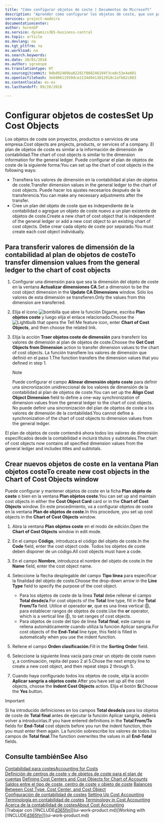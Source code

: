 ```yaml
---
title: "Cómo configurar objetos de coste | Documentos de Microsoft"
description: "Aprender cómo configurar los objetos de coste, que son parecidos a las dimensiones de contabilidad."
services: project-madeira
documentationcenter: 
author: SorenGP
ms.service: dynamics365-business-central
ms.topic: article
ms.devlang: na
ms.tgt_pltfrm: na
ms.workload: na
ms.search.keywords: 
ms.date: 10/01/2018
ms.author: sgroespe
ms.translationtype: HT
ms.sourcegitcommit: 9dbd92409ba02281f008246194f3ce0c53e4e001
ms.openlocfilehash: 3eb90611939dce2134d9413812918c2afb82c083
ms.contentlocale: es-es
ms.lasthandoff: 09/28/2018

---
```

# <a name="set-up-cost-objects"></a><span data-ttu-id="ab925-103">Configurar objetos de costes</span><span class="sxs-lookup"><span data-stu-id="ab925-103">Set Up Cost Objects</span></span>
<span data-ttu-id="ab925-104">Los objetos de coste son proyectos, productos o servicios de una empresa.</span><span class="sxs-lookup"><span data-stu-id="ab925-104">Cost objects are projects, products, or services of a company.</span></span> <span data-ttu-id="ab925-105">El plan de objetos de coste es similar a la información de dimensión de contabilidad.</span><span class="sxs-lookup"><span data-stu-id="ab925-105">The chart of cost objects is similar to the dimension information for the general ledger.</span></span> <span data-ttu-id="ab925-106">Puede configurar el plan de objetos de coste de la siguiente forma:</span><span class="sxs-lookup"><span data-stu-id="ab925-106">You can set up the chart of cost objects in the following ways:</span></span>  

* <span data-ttu-id="ab925-107">Transfiera los valores de dimensión en la contabilidad al plan de objetos de coste.</span><span class="sxs-lookup"><span data-stu-id="ab925-107">Transfer dimension values in the general ledger to the chart of cost objects.</span></span> <span data-ttu-id="ab925-108">Puede hacer los ajustes necesarios después de la transferencia.</span><span class="sxs-lookup"><span data-stu-id="ab925-108">You can make any necessary adjustments after the transfer.</span></span>  
* <span data-ttu-id="ab925-109">Cree un plan del objeto de coste que es independiente de la contabilidad o agregue un objeto de coste nuevo a un plan existente de objetos de coste.</span><span class="sxs-lookup"><span data-stu-id="ab925-109">Create a new chart of cost object that is independent of the general ledger or add a new cost object to an existing chart of cost objects.</span></span> <span data-ttu-id="ab925-110">Debe crear cada objeto de coste por separado.</span><span class="sxs-lookup"><span data-stu-id="ab925-110">You must create each cost object individually.</span></span>  

## <a name="to-transfer-dimension-values-from-the-general-ledger-to-the-chart-of-cost-objects"></a><span data-ttu-id="ab925-111">Para transferir valores de dimensión de la contabilidad al plan de objetos de coste</span><span class="sxs-lookup"><span data-stu-id="ab925-111">To transfer dimension values from the general ledger to the chart of cost objects</span></span>  
1.  <span data-ttu-id="ab925-112">Configurar una dimensión para que sea la dimensión del objeto de coste en la ventana **Actualizar dimensiones CA**.</span><span class="sxs-lookup"><span data-stu-id="ab925-112">Set a dimension to be the cost object dimension in the **Update CA Dimensions** window.</span></span> <span data-ttu-id="ab925-113">Sólo los valores de esta dimensión se transfieren.</span><span class="sxs-lookup"><span data-stu-id="ab925-113">Only the values from this dimension are transferred.</span></span>  
2.  <span data-ttu-id="ab925-114">Elija el icono ![bombilla que abre la función Dígame](media/ui-search/search_small.png "Dígame que desea hacer"), escriba **Plan objetos coste** y luego elija el enlace relacionado.</span><span class="sxs-lookup"><span data-stu-id="ab925-114">Choose the ![Lightbulb that opens the Tell Me feature](media/ui-search/search_small.png "Tell me what you want to do") icon, enter **Chart of Cost Objects**, and then choose the related link.</span></span>  
3.  <span data-ttu-id="ab925-115">Elija la acción **Traer objetos coste de dimensión** para transferir los valores de dimensión al plan de objetos de coste.</span><span class="sxs-lookup"><span data-stu-id="ab925-115">Choose the **Get Cost Objects from Dimension** action to transfer dimension values to the chart of cost objects.</span></span> <span data-ttu-id="ab925-116">La función transfiere los valores de dimensión que definió en el paso 1.</span><span class="sxs-lookup"><span data-stu-id="ab925-116">The function transfers the dimension values that you defined in step 1.</span></span>  

    > [!NOTE]  
    >  <span data-ttu-id="ab925-117">Puede configurar el campo **Alinear dimensión objeto coste** para definir una sincronización unidireccional de los valores de dimensión de la contabilidad al plan de objetos de coste.</span><span class="sxs-lookup"><span data-stu-id="ab925-117">You can set up the **Align Cost Object Dimension**  field to define a one-way synchronization of dimension values from the general ledger to the chart of cost objects.</span></span> <span data-ttu-id="ab925-118">No puede definir una sincronización del plan de objetos de coste a los valores de dimensión de la contabilidad.</span><span class="sxs-lookup"><span data-stu-id="ab925-118">You cannot define a synchronization of the chart of cost objects to dimension values from the general ledger.</span></span>  

<span data-ttu-id="ab925-119">El plan de objetos de coste contendrá ahora todos los valores de dimensión especificados desde la contabilidad e incluirá títulos y subtotales.</span><span class="sxs-lookup"><span data-stu-id="ab925-119">The chart of cost objects now contains all specified dimension values from the general ledger and includes titles and subtotals.</span></span>  

## <a name="to-create-new-cost-objects-in-the-chart-of-cost-objects-window"></a><span data-ttu-id="ab925-120">Crear nuevos objetos de coste en la ventana Plan objetos coste</span><span class="sxs-lookup"><span data-stu-id="ab925-120">To create new cost objects in the Chart of Cost Objects window</span></span>  
<span data-ttu-id="ab925-121">Puede configurar y mantener objetos de coste en la ficha **Plan objeto de coste** o bien en la ventana **Plan objetos coste**.</span><span class="sxs-lookup"><span data-stu-id="ab925-121">You can set up and maintain cost objects in either the **Cost Object Card** card or in the **Chart of Cost Objects** window.</span></span> <span data-ttu-id="ab925-122">En este procedimiento, va a configurar objetos de coste en la ventana **Plan de objetos de coste**.</span><span class="sxs-lookup"><span data-stu-id="ab925-122">In this procedure, you set up cost objects in the **Chart of Cost Objects** window.</span></span>  

1.  <span data-ttu-id="ab925-123">Abra la ventana **Plan objetos coste** en el modo de edición.</span><span class="sxs-lookup"><span data-stu-id="ab925-123">Open the **Chart of Cost Objects** window in edit mode.</span></span>  
2.  <span data-ttu-id="ab925-124">En el campo **Código**, introduzca el código del objeto de coste.</span><span class="sxs-lookup"><span data-stu-id="ab925-124">In the **Code** field, enter the cost object code.</span></span> <span data-ttu-id="ab925-125">Todos los objetos de coste deben disponer de un código.</span><span class="sxs-lookup"><span data-stu-id="ab925-125">All cost objects must have a code.</span></span>  
3.  <span data-ttu-id="ab925-126">En el campo **Nombre**, introduzca el nombre del objeto de coste.</span><span class="sxs-lookup"><span data-stu-id="ab925-126">In the **Name** field, enter the cost object name.</span></span>  
4.  <span data-ttu-id="ab925-127">Seleccione la flecha desplegable del campo **Tipo línea** para especificar la finalidad del objeto de coste.</span><span class="sxs-lookup"><span data-stu-id="ab925-127">Choose the drop-down arrow in the **Line Type** field to specify the purpose of the cost object.</span></span>  

    * <span data-ttu-id="ab925-128">Para los objetos de coste de la línea **Total** debe rellenar el campo **Total desde/a**.</span><span class="sxs-lookup"><span data-stu-id="ab925-128">For cost objects of the **Total** line type, fill in the **Total From/To** field.</span></span> <span data-ttu-id="ab925-129">Utilice el operador **or**, que es una línea vertical (**&#124;**), para establecer rangos de objetos de coste.</span><span class="sxs-lookup"><span data-stu-id="ab925-129">Use the **or** operator, which is a vertical line (**&#124;**), to set ranges of cost objects.</span></span>  
    * <span data-ttu-id="ab925-130">Para objetos de coste del tipo de línea **Total final**, este campo se rellena automáticamente cuando utiliza la función Aplicar sangría.</span><span class="sxs-lookup"><span data-stu-id="ab925-130">For cost objects of the **End-Total** line type, this field is filled in automatically when you use  the indent function.</span></span>  
5.  <span data-ttu-id="ab925-131">Rellene el campo **Orden clasificación**.</span><span class="sxs-lookup"><span data-stu-id="ab925-131">Fill in the **Sorting Order** field.</span></span>  
6.  <span data-ttu-id="ab925-132">Seleccione la siguiente línea vacía para crear un objeto de coste nuevo y, a continuación, repita del paso 2 al 5.</span><span class="sxs-lookup"><span data-stu-id="ab925-132">Chose the next empty line to create a new cost object, and then repeat steps 2 through 5.</span></span>  
7.  <span data-ttu-id="ab925-133">Cuando haya configurado todos los objetos de coste, elija la acción **Aplicar sangría a objetos coste**.</span><span class="sxs-lookup"><span data-stu-id="ab925-133">After you have set up all the cost objects, choose the **Indent Cost Objects** action.</span></span> <span data-ttu-id="ab925-134">Elija el botón **Sí**.</span><span class="sxs-lookup"><span data-stu-id="ab925-134">Choose the **Yes** button.</span></span>  

> [!IMPORTANT]  
>  <span data-ttu-id="ab925-135">Si ha introducido definiciones en los campos **Total desde/a** para los objetos de coste de **Total final** antes de ejecutar la función Aplicar sangría, deberá volver a introducirlas.</span><span class="sxs-lookup"><span data-stu-id="ab925-135">If you have entered definitions in the **Total From/To** fields for **End-Total** cost objects before you run the indent function, then you must enter them again.</span></span> <span data-ttu-id="ab925-136">La función sobrescribe los valores de todos los campos de **Total final**.</span><span class="sxs-lookup"><span data-stu-id="ab925-136">The function overwrites the values in all **End-Total** fields.</span></span>  

## <a name="see-also"></a><span data-ttu-id="ab925-137">Consulte también</span><span class="sxs-lookup"><span data-stu-id="ab925-137">See Also</span></span>  
[<span data-ttu-id="ab925-138">Contabilidad para costes</span><span class="sxs-lookup"><span data-stu-id="ab925-138">Accounting for Costs</span></span>](finance-manage-cost-accounting.md)  
<span data-ttu-id="ab925-139">[Definición de centros de coste y de objetos de coste para el plan de cuentas](finance-defining-cost-centers-and-cost-objects-for-chart-of-accounts.md) </span><span class="sxs-lookup"><span data-stu-id="ab925-139">[Defining Cost Centers and Cost Objects for Chart of Accounts](finance-defining-cost-centers-and-cost-objects-for-chart-of-accounts.md) </span></span>  
<span data-ttu-id="ab925-140">[Saldos entre el tipo de coste, centro de coste y objeto de coste](finance-balances-between-cost-type-cost-center-and-cost-object.md) </span><span class="sxs-lookup"><span data-stu-id="ab925-140">[Balances Between Cost Type, Cost Center, and Cost Object](finance-balances-between-cost-type-cost-center-and-cost-object.md) </span></span>  
<span data-ttu-id="ab925-141">[Configuración de contabilidad de costes](finance-set-up-cost-accounting.md) </span><span class="sxs-lookup"><span data-stu-id="ab925-141">[Setting Up Cost Accounting](finance-set-up-cost-accounting.md) </span></span>  
<span data-ttu-id="ab925-142">[Terminología en contabilidad de costes](finance-terminology-in-cost-accounting.md) </span><span class="sxs-lookup"><span data-stu-id="ab925-142">[Terminology in Cost Accounting](finance-terminology-in-cost-accounting.md) </span></span>  
[<span data-ttu-id="ab925-143">Acerca de la contabilidad de costes</span><span class="sxs-lookup"><span data-stu-id="ab925-143">About Cost Accounting</span></span>](finance-about-cost-accounting.md)  
<span data-ttu-id="ab925-144">[Trabajar con [!INCLUDE[d365fin](includes/d365fin_md.md)]](ui-work-product.md)</span><span class="sxs-lookup"><span data-stu-id="ab925-144">[Working with [!INCLUDE[d365fin](includes/d365fin_md.md)]](ui-work-product.md)</span></span>

